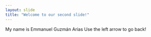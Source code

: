 ```yaml
---
layout: slide
title: "Welcome to our second slide!"
---
```

My name is Emmanuel Guzmán Arias
Use the left arrow to go back!
